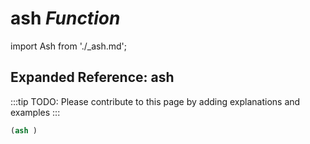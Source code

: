 # **ash** *Function*

import Ash from './_ash.md';

<Ash />

## Expanded Reference: ash

:::tip
TODO: Please contribute to this page by adding explanations and examples
:::

```lisp
(ash )
```
